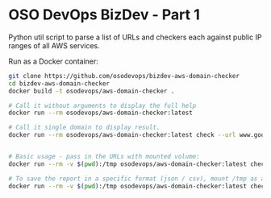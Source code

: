 # OSO DevOps BizDev - Part 1
Python util script to parse a list of URLs and checkers each against public IP ranges of all AWS services.

Run as a Docker container:

~~~bash
git clone https://github.com/osodevops/bizdev-aws-domain-checker
cd bizdev-aws-domain-checker
docker build -t osodevops/aws-domain-checker .

# Call it without arguments to display the full help
docker run --rm osodevops/aws-domain-checker:latest

# Call it single domain to display result.
docker run --rm osodevops/aws-domain-checker:latest check --url www.google.com


# Basic usage - pass in the URLs with mounted volume:
docker run --rm -v $(pwd):/tmp osodevops/aws-domain-checker:latest check --website-list ./tmp/big_data_london_exhibitors.json

# To save the report in a specific format (json / csv), mount /tmp as a volume:
docker run --rm -v $(pwd):/tmp osodevops/aws-domain-checker:latest check --website-list ./tmp/big_data_london_exhibitors.json --export-json /tmp/out.json
~~~
